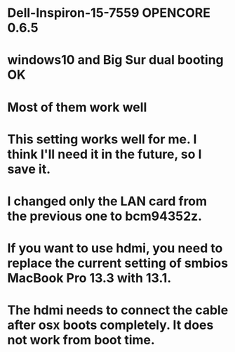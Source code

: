 # 
# Dell-Inspiron-15-7559 OPENCORE 0.6.5
# windows10 and Big Sur dual booting OK
# Most of them work well
# This setting works well for me. I think I'll need it in the future, so I save it.
# I changed only the LAN card from the previous one to bcm94352z.
# If you want to use hdmi, you need to replace the current setting of smbios MacBook Pro 13.3 with 13.1.
# The hdmi needs to connect the cable after osx boots completely. It does not work from boot time.
